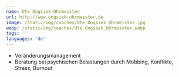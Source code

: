 ```yaml
---
name: Ute Ongsiek-Uhrmeister
url: http://www.ongsiek-uhrmeister.de
image: /static/img/coaches/Ute_Ongsiek_Uhrmeister.jpg
webp: /static/img/coaches/Ute_Ongsiek_Uhrmeister.webp
tags: ''
languages: 'de'
---
```


<ul><li>Veränderungsmanagement</li><li>Beratung bei psychischen Belastungen durch Mobbing, Konflikte, Stress, Burnout</li></ul>